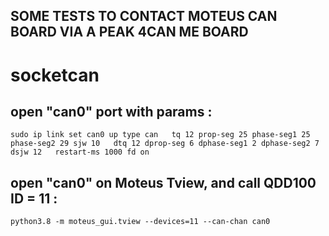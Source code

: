 ## SOME TESTS TO CONTACT MOTEUS CAN BOARD VIA A PEAK 4CAN ME BOARD

# socketcan

open "can0" port with params :
-----------------------
```
sudo ip link set can0 up type can   tq 12 prop-seg 25 phase-seg1 25 phase-seg2 29 sjw 10   dtq 12 dprop-seg 6 dphase-seg1 2 dphase-seg2 7 dsjw 12   restart-ms 1000 fd on
```

open "can0" on Moteus Tview, and call QDD100 ID = 11 :
------------------------------------------------------
```python3.8 -m moteus_gui.tview --devices=11 --can-chan can0```
